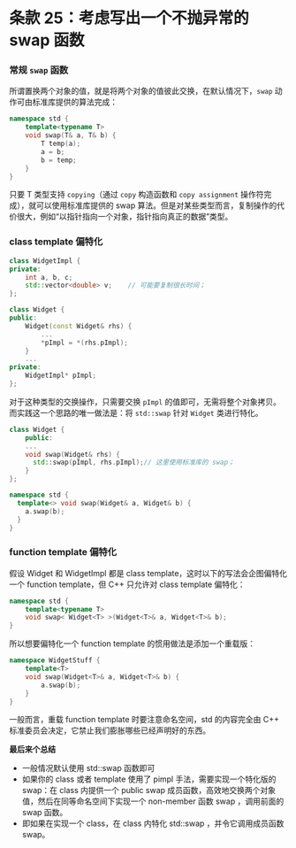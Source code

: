 # 条款 25：考虑写出一个不抛异常的 swap 函数

### 常规 `swap` 函数

所谓置换两个对象的值，就是将两个对象的值彼此交换，在默认情况下，`swap`  动作可由标准库提供的算法完成：

```c++
namespace std {
	template<typename T>
	void swap(T& a, T& b) {
		T temp(a);
		a = b;
		b = temp;
	}
}
```

只要 T 类型支持 `copying`（通过 `copy` 构造函数和 `copy assignment` 操作符完成），就可以使用标准库提供的 swap 算法。但是对某些类型而言，复制操作的代价很大，例如“以指针指向一个对象，指针指向真正的数据”类型。

### class template 偏特化

```c++
class WidgetImpl {
private:
    int a, b, c;
    std::vector<double> v;    // 可能要复制很长时间；
};

class Widget {
public:
    Widget(const Widget& rhs) {
        ...
        *pImpl = *(rhs.pImpl);
    }
    ...
private:
    WidgetImpl* pImpl;
};
```

对于这种类型的交换操作，只需要交换 `pImpl` 的值即可，无需将整个对象拷贝。而实践这一个思路的唯一做法是：将 `std::swap`  针对 `Widget` 类进行特化。

```c++
class Widget {
	public:
  	...
    void swap(Widget& rhs) {
      std::swap(pImpl, rhs.pImpl);// 这里使用标准库的 swap；
    }
};

namespace std {
  template<> void swap(Widget& a, Widget& b) {
    a.swap(b);
  }
}
```

### function template 偏特化

假设 Widget 和 WidgetImpl 都是 class template，这时以下的写法会企图偏特化一个 function template，但 C++ 只允许对 class template 偏特化：

```c++
namespace std {
    template<typename T>
    void swap< Widget<T> >(Widget<T>& a, Widget<T>& b);
}
```

所以想要偏特化一个 function template 的惯用做法是添加一个重载版：

```c++
namespace WidgetStuff {
    template<T>
    void swap(Widget<T>& a, Widget<T>& b) {
        a.swap(b);
    }
}
```

一般而言，重载 function template 时要注意命名空间，std 的内容完全由 C++ 标准委员会决定，它禁止我们膨胀哪些已经声明好的东西。

**最后来个总结**

- 一般情况默认使用 std::swap 函数即可
- 如果你的 class 或者 template 使用了 pimpl 手法，需要实现一个特化版的 swap：在 class 内提供一个 public swap 成员函数，高效地交换两个对象值，然后在同等命名空间下实现一个 non-member 函数 swap ，调用前面的 swap 函数。
- 即如果在实现一个 class，在 class 内特化 std::swap ，并令它调用成员函数 swap。